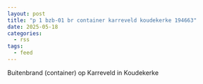 ```yaml
---
layout: post
title: "p 1 bzb-01 br container karreveld koudekerke 194663"
date: 2025-05-18
categories: 
  - rss
tags: 
  - feed
---
```


Buitenbrand (container) op Karreveld in Koudekerke
